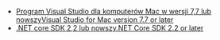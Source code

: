 * [<span data-ttu-id="4f1f8-101">Program Visual Studio dla komputerów Mac w wersji 7,7 lub nowszy</span><span class="sxs-lookup"><span data-stu-id="4f1f8-101">Visual Studio for Mac version 7.7 or later</span></span>](https://www.visualstudio.com/downloads/)
* [<span data-ttu-id="4f1f8-102">.NET core SDK 2,2 lub nowszy</span><span class="sxs-lookup"><span data-stu-id="4f1f8-102">.NET Core SDK 2.2 or later</span></span>](https://www.microsoft.com/net/download/all)